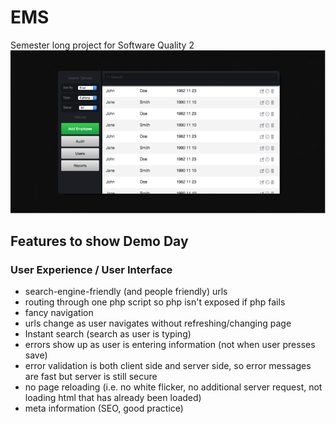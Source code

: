 # EMS
Semester long project for Software Quality 2
![alt tag](https://github.com/Kevinljh/EmployeeManagementSystem_PHP/blob/master/ems.png)

## Features to show Demo Day
### User Experience / User Interface
* search-engine-friendly (and people friendly) urls
* routing through one php script so php isn't exposed if php fails
* fancy navigation
* urls change as user navigates without refreshing/changing page
* Instant search (search as user is typing)
* errors show up as user is entering information (not when user presses save)
* error validation is both client side and server side, so error messages are fast but server is still secure
* no page reloading (i.e. no white flicker, no additional server request, not loading html that has already been loaded)
* meta information (SEO, good practice)
